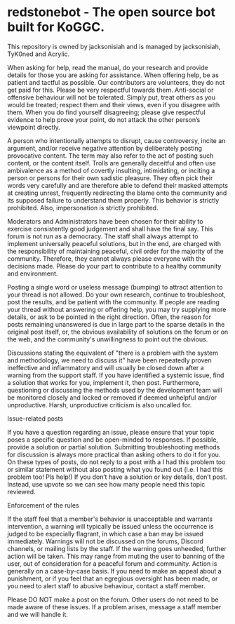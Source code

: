 # redstonebot - The open source bot built for KoGGC.

This repository is owned by jacksonisiah and is managed by jacksonisiah, TyK0ned and Acrylic.


When asking for help, read the manual, do your research and provide details for those you are asking for assistance. When offering help, be as patient and tactful as possible. Our contributors are volunteers, they do not get paid for this. Please be very respectful towards them.  Anti-social or offensive behaviour will not be tolerated. Simply put, treat others as you would be treated; respect them and their views, even if you disagree with them. When you do find yourself disagreeing; please give respectful evidence to help prove your point, do not attack the other person’s viewpoint directly.
 
A person who intentionally attempts to disrupt, cause controversy, incite an argument, and/or receive negative attention by deliberately posting provocative content. The term may also refer to the act of posting such content, or the content itself. Trolls are generally deceitful and often use ambivalence as a method of covertly insulting, intimidating, or inciting a person or persons for their own sadistic pleasure. They often pick their words very carefully and are therefore able to defend their masked attempts at creating unrest, frequently redirecting the blame onto the community and its supposed failure to understand them properly. This behavior is strictly prohibited. Also, impersonation is strictly prohibited.
 
Moderators and Administrators have been chosen for their ability to exercise consistently good judgement and shall have the final say. This forum is not run as a democracy. The staff shall always attempt to implement universally peaceful solutions, but in the end, are charged with the responsibility of maintaining peaceful, civil order for the majority of the community. Therefore, they cannot always please everyone with the decisions made. Please do your part to contribute to a healthy community and environment.
 
Posting a single word or useless message (bumping) to attract attention to your thread is not allowed. Do your own research, continue to troubleshoot, post the results, and be patient with the community. If people are reading your thread without answering or offering help, you may try supplying more details, or ask to be pointed in the right direction. Often, the reason for posts remaining unanswered is due in large part to the sparse details in the original post itself, or, the obvious availability of solutions on the forum or on the web, and the community's unwillingness to point out the obvious. 
 
Discussions stating the equivalent of "there is a problem with the system and methodology, we need to discuss it" have been repeatedly proven ineffective and inflammatory and will usually be closed down after a warning from the support staff. If you have identified a systemic issue, find a solution that works for you, implement it, then post. Furthermore, questioning or discussing the methods used by the development team will be monitored closely and locked or removed if deemed unhelpful and/or unproductive. Harsh, unproductive criticism is also uncalled for.
 
 
Issue-related posts

If you have a question regarding an issue, please ensure that your topic poses a specific question and be open-minded to responses. If possible, provide a solution or partial solution. Submitting troubleshooting methods for discussion is always more practical than asking others to do it for you.
On these types of posts, do not reply to a post with a I had this problem too or similar statement without also posting what you found out (i.e. I had this problem too! Pls help!) If you don’t have a solution or key details, don’t post. Instead, use upvote so we can see how many people need this topic reviewed.



Enforcement of the rules


If the staff  feel that a member's behavior is unacceptable and warrants intervention, a warning will typically be issued unless the occurrence is judged to be especially flagrant, in which case a ban may be issued immediately. Warnings will not be discussed on the forums, Discord channels, or mailing lists by the staff. If the warning goes unheeded, further action will be taken. This may range from muting the user to banning of the user, out of consideration for a peaceful forum and community. Action is generally on a case-by-case basis.
If you need to make an appeal about a punishment, or if you feel that an egregious oversight has been made, or you need to alert staff to abusive behaviour, contact a staff member.

Please DO NOT make a post on the forum. Other users do not need to be made aware of these issues. If a problem arises, message a staff member and we will handle it.
